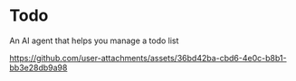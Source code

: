 # Todo

An AI agent that helps you manage a todo list

https://github.com/user-attachments/assets/36bd42ba-cbd6-4e0c-b8b1-bb3e28db9a98
